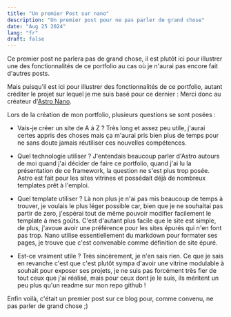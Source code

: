 ```yaml
---
title: "Un premier Post sur nano"
description: "Un premier post pour ne pas parler de grand chose"
date: "Aug 25 2024"
lang: "fr"
draft: false
---
```


Ce premier post ne parlera pas de grand chose, il est plutôt ici pour illustrer une des fonctionnalités de ce portfolio au cas où je n'aurai pas encore fait d'autres posts. 

Mais puisqu'il est ici pour illustrer des fonctionnalités de ce portfolio, autant créditer le projet sur lequel je me suis basé pour ce dernier : 
Merci donc au créateur d'[Astro Nano](https://github.com/markhorn-dev/astro-nano). 

Lors de la création de mon portfolio, plusieurs questions se sont posées : 

- Vais-je créer un site de A à Z ? Très long et assez peu utile, j'aurai certes appris des choses mais ça m'aurai pris bien plus de temps pour ne sans doute jamais réutiliser ces nouvelles compétences.

- Quel technologie utiliser ? J'entendais beaucoup parler d'Astro autours de moi quand j'ai décider de faire ce portfolio, quand j'ai lu la présentation de ce framework, la question ne s'est plus trop posée. Astro est fait pour les sites vitrines et possédait déjà de nombreux templates prêt à l'emploi. 

- Quel template utiliser ? Là non plus je n'ai pas mis beaucoup de temps à trouver, je voulais le plus léger possible car, bien que je ne souhaitai pas partir de zero, j'espérai tout de même pouvoir modifier facilement le template à mes goûts. C'est d'autant plus facile que le site est simple, de plus, j'avoue avoir une préférence pour les sites épurés qui n'en font pas trop. Nano utilise essentiellement du markdown pour formater ses pages, je trouve que c'est convenable comme définition de site épuré. 

- Est-ce vraiment utile ? Très sincèrement, je n'en sais rien. Ce que je sais en revanche c'est que c'est plutôt sympa d'avoir une vitrine modulable à souhait pour exposer ses projets, je ne suis pas forcément très fier de tout ceux que j'ai réalisé, mais pour ceux dont je le suis, ils méritent un peu plus qu'un readme sur mon repo github ! 

Enfin voilà, c'était un premier post sur ce blog pour, comme convenu, ne pas parler de grand chose ;)